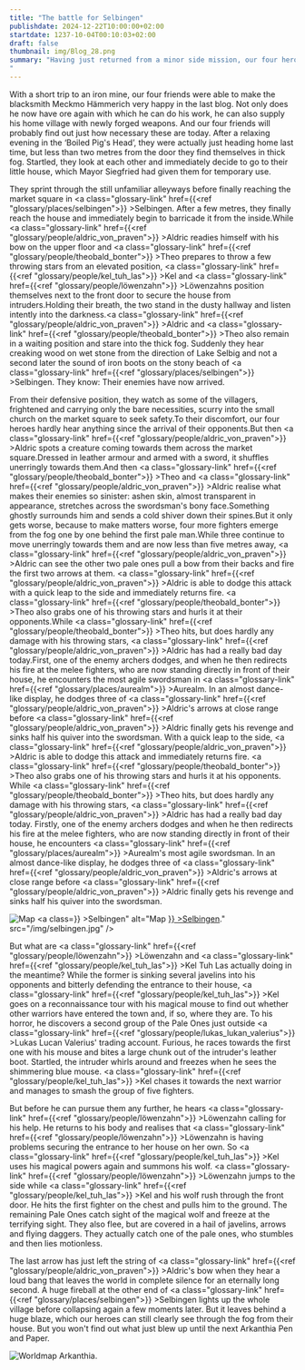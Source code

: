 ```yaml
---
title: "The battle for Selbingen"
publishdate: 2024-12-22T10:00:00+02:00
startdate: 1237-10-04T00:10:03+02:00
draft: false
thumbnail: img/Blog_28.png
summary: "Having just returned from a minor side mission, our four heroes were relaxing with a cold beer at the ‘Zum gekochten Scheinekopf’ inn. But when they open the door of the inn to make their way home, they are met by a thick fog that engulfs the familiar streets. One look is enough and they know: The next attack has begun. Will our friends be able to stop the invisible threat this time and save the town? The answer awaits you here:
"
---
```


With a short trip to an iron mine, our four friends were able to make the blacksmith Meckmo Hämmerich very happy in the last blog. Not only does he now have ore again with which he can do his work, he can also supply his home village with newly forged weapons. And our four friends will probably find out just how necessary these are today. After a relaxing evening in the ‘Boiled Pig's Head’, they were actually just heading home last time, but less than two metres from the door they find themselves in thick fog. Startled, they look at each other and immediately decide to go to their little house, which Mayor Siegfried had given them for temporary use.

They sprint through the still unfamiliar alleyways before finally reaching the market square in <a class="glossary-link" href={{<ref "glossary/places/selbingen">}} >Selbingen</a>. After a few metres, they finally reach the house and immediately begin to barricade it from the inside.While <a class="glossary-link" href={{<ref "glossary/people/aldric_von_praven">}} >Aldric</a> readies himself with his bow on the upper floor and <a class="glossary-link" href={{<ref "glossary/people/theobald_bonter">}} >Theo</a> prepares to throw a few throwing stars from an elevated position, <a class="glossary-link" href={{<ref "glossary/people/kel_tuh_las">}} >Kel</a> and <a class="glossary-link" href={{<ref "glossary/people/löwenzahn">}} >Löwenzahns</a> position themselves next to the front door to secure the house from intruders.Holding their breath, the two stand in the dusty hallway and listen intently into the darkness.<a class="glossary-link" href={{<ref "glossary/people/aldric_von_praven">}} >Aldric</a> and <a class="glossary-link" href={{<ref "glossary/people/theobald_bonter">}} >Theo</a> also remain in a waiting position and stare into the thick fog. Suddenly they hear creaking wood on wet stone from the direction of Lake Selbig and not a second later the sound of iron boots on the stony beach of <a class="glossary-link" href={{<ref "glossary/places/selbingen">}} >Selbingen</a>. They know: Their enemies have now arrived.

From their defensive position, they watch as some of the villagers, frightened and carrying only the bare necessities, scurry into the small church on the market square to seek safety.To their discomfort, our four heroes hardly hear anything since the arrival of their opponents.But then <a class="glossary-link" href={{<ref "glossary/people/aldric_von_praven">}} >Aldric</a> spots a creature coming towards them across the market square.Dressed in leather armour and armed with a sword, it shuffles unerringly towards them.And then <a class="glossary-link" href={{<ref "glossary/people/theobald_bonter">}} >Theo</a> and <a class="glossary-link" href={{<ref "glossary/people/aldric_von_praven">}} >Aldric</a> realise what makes their enemies so sinister: ashen skin, almost transparent in appearance, stretches across the swordsman's bony face.Something ghostly surrounds him and sends a cold shiver down their spines.But it only gets worse, because to make matters worse, four more fighters emerge from the fog one by one behind the first pale man.While three continue to move unerringly towards them and are now less than five metres away, <a class="glossary-link" href={{<ref "glossary/people/aldric_von_praven">}} >Aldric</a> can see the other two pale ones pull a bow from their backs and fire the first two arrows at them. <a class="glossary-link" href={{<ref "glossary/people/aldric_von_praven">}} >Aldric</a> is able to dodge this attack with a quick leap to the side and immediately returns fire. <a class="glossary-link" href={{<ref "glossary/people/theobald_bonter">}} >Theo</a> also grabs one of his throwing stars and hurls it at their opponents.While <a class="glossary-link" href={{<ref "glossary/people/theobald_bonter">}} >Theo</a> hits, but does hardly any damage with his throwing stars, <a class="glossary-link" href={{<ref "glossary/people/aldric_von_praven">}} >Aldric</a> has had a really bad day today.First, one of the enemy archers dodges, and when he then redirects his fire at the melee fighters, who are now standing directly in front of their house, he encounters the most agile swordsman in <a class="glossary-link" href={{<ref "glossary/places/aurealm">}} >Aurealm</a>. In an almost dance-like display, he dodges three of <a class="glossary-link" href={{<ref "glossary/people/aldric_von_praven">}} >Aldric</a>'s arrows at close range before <a class="glossary-link" href={{<ref "glossary/people/aldric_von_praven">}} >Aldric</a> finally gets his revenge and sinks half his quiver into the swordsman. With a quick leap to the side, <a class="glossary-link" href={{<ref "glossary/people/aldric_von_praven">}} >Aldric</a> is able to dodge this attack and immediately returns fire. <a class="glossary-link" href={{<ref "glossary/people/theobald_bonter">}} >Theo</a> also grabs one of his throwing stars and hurls it at his opponents. While <a class="glossary-link" href={{<ref "glossary/people/theobald_bonter">}} >Theo</a> hits, but does hardly any damage with his throwing stars, <a class="glossary-link" href={{<ref "glossary/people/aldric_von_praven">}} >Aldric</a> has had a really bad day today. Firstly, one of the enemy archers dodges and when he then redirects his fire at the melee fighters, who are now standing directly in front of their house, he encounters <a class="glossary-link" href={{<ref "glossary/places/aurealm">}} >Aurealm</a>'s most agile swordsman. In an almost dance-like display, he dodges three of <a class="glossary-link" href={{<ref "glossary/people/aldric_von_praven">}} >Aldric</a>'s arrows at close range before <a class="glossary-link" href={{<ref "glossary/people/aldric_von_praven">}} >Aldric</a> finally gets his revenge and sinks half his quiver into the swordsman.

<div class="img-max center">
  <img class="img-fluid" title="Map <a class="glossary-link" href={{<ref "glossary/places/selbingen">}} >Selbingen</a>" alt="Map <a class="glossary-link" href={{<ref "glossary/places/selbingen">}} >Selbingen</a>." src="/img/selbingen.jpg" />
</div>

But what are <a class="glossary-link" href={{<ref "glossary/people/löwenzahn">}} >Löwenzahn</a> and <a class="glossary-link" href={{<ref "glossary/people/kel_tuh_las">}} >Kel Tuh Las</a> actually doing in the meantime? While the former is sinking several javelins into his opponents and bitterly defending the entrance to their house, <a class="glossary-link" href={{<ref "glossary/people/kel_tuh_las">}} >Kel</a> goes on a reconnaissance tour with his magical mouse to find out whether other warriors have entered the town and, if so, where they are. To his horror, he discovers a second group of the Pale Ones just outside <a class="glossary-link" href={{<ref "glossary/people/lukas_lukan_valerius">}} >Lukas</a> Lucan Valerius' trading account. Furious, he races towards the first one with his mouse and bites a large chunk out of the intruder's leather boot. Startled, the intruder whirls around and freezes when he sees the shimmering blue mouse. <a class="glossary-link" href={{<ref "glossary/people/kel_tuh_las">}} >Kel</a> chases it towards the next warrior and manages to smash the group of five fighters. 

But before he can pursue them any further, he hears <a class="glossary-link" href={{<ref "glossary/people/löwenzahn">}} >Löwenzahn</a> calling for his help. He returns to his body and realises that <a class="glossary-link" href={{<ref "glossary/people/löwenzahn">}} >Löwenzahn</a> is having problems securing the entrance to her house on her own. So <a class="glossary-link" href={{<ref "glossary/people/kel_tuh_las">}} >Kel</a> uses his magical powers again and summons his wolf. <a class="glossary-link" href={{<ref "glossary/people/löwenzahn">}} >Löwenzahn</a> jumps to the side while <a class="glossary-link" href={{<ref "glossary/people/kel_tuh_las">}} >Kel</a> and his wolf rush through the front door. He hits the first fighter on the chest and pulls him to the ground. The remaining Pale Ones catch sight of the magical wolf and freeze at the terrifying sight. They also flee, but are covered in a hail of javelins, arrows and flying daggers. They actually catch one of the pale ones, who stumbles and then lies motionless.

The last arrow has just left the string of <a class="glossary-link" href={{<ref "glossary/people/aldric_von_praven">}} >Aldric</a>'s bow when they hear a loud bang that leaves the world in complete silence for an eternally long second. A huge fireball at the other end of <a class="glossary-link" href={{<ref "glossary/places/selbingen">}} >Selbingen</a> lights up the whole village before collapsing again a few moments later. But it leaves behind a huge blaze, which our heroes can still clearly see through the fog from their house. But you won't find out what just blew up until the next Arkanthia Pen and Paper.

<div class="img-max center">
  <img class="img-fluid" title="Worldmap Arkanthia" alt="Worldmap Arkanthia." src="/img/Arkanthia_Full_Map_Selbingen.jpg" />
</div>
